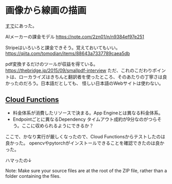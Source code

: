 # 画像から線画の描画
[すで](https://qiita.com/2zn01/items/5b8805e8791afe75f852)にあった。

AIメーカーの課金モデル
https://note.com/2zn01/n/n9384ef97e251

Stripeはいろいろと課金できそう。覚えておいてもいい。
https://qiita.com/tomodian/items/88643a7337789caea5db

pdf変換するだけのツールが収益を得ている。
https://thebridge.jp/2015/09/smallpdf-interview
ただ、これのこだわりポイントは、ローカライズはきちんと翻訳者を使ったところ、そのあたりの丁寧さは良かったのだろう。日本語だとしても、
怪しい日本語のWebサイトは使わない。


## [Cloud Functions](https://cloud.google.com/functions?hl=ja)
* 料金体系が消費したリソースで決まる。App Engineとは異なる料金体系。
* Endpointごとに異なるDependency
タイムアウト成約が9分なのがつらそう。ここに収められるようにできるか？

ここで、かなり実行が厳しくなったので、Cloud Functionsからテストしたのは良かった。
opencvやpytorchがインストールできることを確認できたのは良かった。

ハマったの↓

Note: Make sure your source files are at the root of the ZIP file, rather than a folder containing the files.
